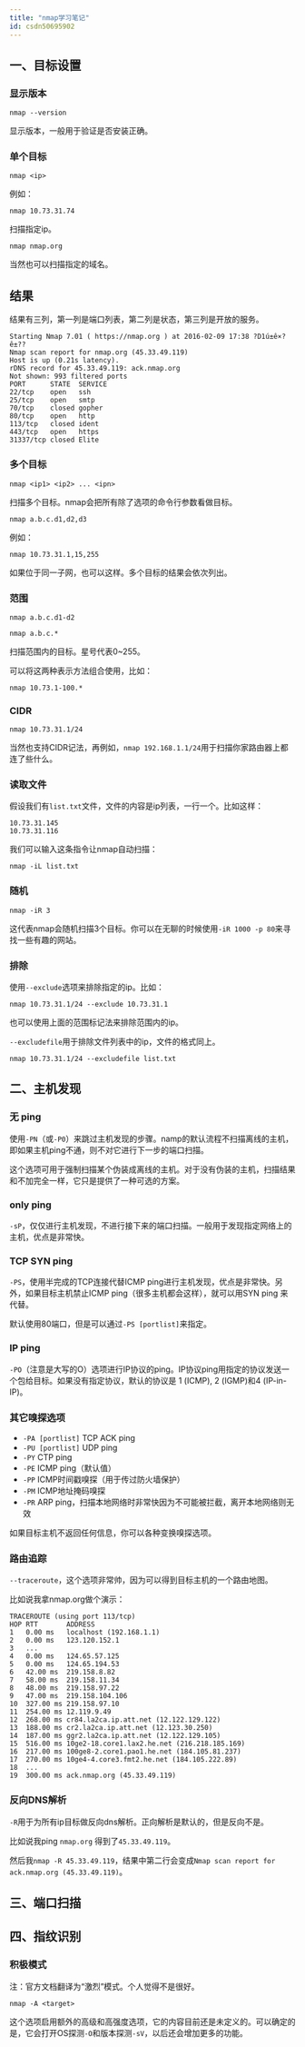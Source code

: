 ```yaml
---
title: "nmap学习笔记"
id: csdn50695902
---
```


## 一、目标设置

### 显示版本

```
nmap --version
```

显示版本，一般用于验证是否安装正确。

### 单个目标

```
nmap <ip>
```

例如：

```
nmap 10.73.31.74
```

扫描指定ip。

```
nmap nmap.org
```

当然也可以扫描指定的域名。

## 结果

结果有三列，第一列是端口列表，第二列是状态，第三列是开放的服务。

```
Starting Nmap 7.01 ( https://nmap.org ) at 2016-02-09 17:38 ?D1ú±ê×?ê±??
Nmap scan report for nmap.org (45.33.49.119)
Host is up (0.21s latency).
rDNS record for 45.33.49.119: ack.nmap.org
Not shown: 993 filtered ports
PORT      STATE  SERVICE
22/tcp    open   ssh
25/tcp    open   smtp
70/tcp    closed gopher
80/tcp    open   http
113/tcp   closed ident
443/tcp   open   https
31337/tcp closed Elite
```

### 多个目标

```
nmap <ip1> <ip2> ... <ipn>
```

扫描多个目标。nmap会把所有除了选项的命令行参数看做目标。

```
nmap a.b.c.d1,d2,d3
```

例如：

```
nmap 10.73.31.1,15,255
```

如果位于同一子网，也可以这样。多个目标的结果会依次列出。

### 范围

```
nmap a.b.c.d1-d2
```

```
nmap a.b.c.*
```

扫描范围内的目标。星号代表0~255。

可以将这两种表示方法组合使用，比如：

```
nmap 10.73.1-100.*
```

### CIDR

```
nmap 10.73.31.1/24
```

当然也支持CIDR记法，再例如，`nmap 192.168.1.1/24`用于扫描你家路由器上都连了些什么。

### 读取文件

假设我们有`list.txt`文件，文件的内容是ip列表，一行一个。比如这样：

```
10.73.31.145
10.73.31.116
```

我们可以输入这条指令让nmap自动扫描：

```
nmap -iL list.txt
```

### 随机

```
nmap -iR 3
```

这代表nmap会随机扫描3个目标。你可以在无聊的时候使用`-iR 1000 -p 80`来寻找一些有趣的网站。

### 排除

使用`--exclude`选项来排除指定的ip。比如：

```
nmap 10.73.31.1/24 --exclude 10.73.31.1
```

也可以使用上面的范围标记法来排除范围内的ip。

`--excludefile`用于排除文件列表中的ip，文件的格式同上。

```
nmap 10.73.31.1/24 --excludefile list.txt
```

## 二、主机发现

### 无 ping

使用`-PN`（或`-P0`）来跳过主机发现的步骤。namp的默认流程不扫描离线的主机，即如果主机ping不通，则不对它进行下一步的端口扫描。

这个选项可用于强制扫描某个伪装成离线的主机。对于没有伪装的主机，扫描结果和不加完全一样，它只是提供了一种可选的方案。

### only ping

`-sP`，仅仅进行主机发现，不进行接下来的端口扫描。一般用于发现指定网络上的主机，优点是非常快。

### TCP SYN ping

`-PS`，使用半完成的TCP连接代替ICMP ping进行主机发现，优点是非常快。另外，如果目标主机禁止ICMP ping（很多主机都会这样），就可以用SYN ping 来代替。

默认使用80端口，但是可以通过`-PS [portlist]`来指定。

### IP ping

`-PO`（注意是大写的O）选项进行IP协议的ping。IP协议ping用指定的协议发送一个包给目标。如果没有指定协议，默认的协议是 1 (ICMP), 2 (IGMP)和4 (IP-in-IP)。

### 其它嗅探选项

*   `-PA [portlist]` TCP ACK ping
*   `-PU [portlist]` UDP ping
*   `-PY` CTP ping
*   `-PE` ICMP ping（默认值）
*   `-PP` ICMP时间戳嗅探（用于传过防火墙保护）
*   `-PM` ICMP地址掩码嗅探
*   `-PR` ARP ping，扫描本地网络时非常快因为不可能被拦截，离开本地网络则无效

如果目标主机不返回任何信息，你可以各种变换嗅探选项。

### 路由追踪

`--traceroute`，这个选项非常帅，因为可以得到目标主机的一个路由地图。

比如说我拿nmap.org做个演示：

```
TRACEROUTE (using port 113/tcp)
HOP RTT       ADDRESS
1   0.00 ms   localhost (192.168.1.1)
2   0.00 ms   123.120.152.1
3   ...
4   0.00 ms   124.65.57.125
5   0.00 ms   124.65.194.53
6   42.00 ms  219.158.8.82
7   58.00 ms  219.158.11.34
8   48.00 ms  219.158.97.22
9   47.00 ms  219.158.104.106
10  327.00 ms 219.158.97.10
11  254.00 ms 12.119.9.49
12  268.00 ms cr84.la2ca.ip.att.net (12.122.129.122)
13  188.00 ms cr2.la2ca.ip.att.net (12.123.30.250)
14  187.00 ms ggr2.la2ca.ip.att.net (12.122.129.105)
15  516.00 ms 10ge2-18.core1.lax2.he.net (216.218.185.169)
16  217.00 ms 100ge8-2.core1.pao1.he.net (184.105.81.237)
17  270.00 ms 10ge4-4.core3.fmt2.he.net (184.105.222.89)
18  ...
19  300.00 ms ack.nmap.org (45.33.49.119)
```

### 反向DNS解析

`-R`用于为所有ip目标做反向dns解析。正向解析是默认的，但是反向不是。

比如说我ping `nmap.org` 得到了`45.33.49.119`。

然后我`nmap -R 45.33.49.119`，结果中第二行会变成`Nmap scan report for ack.nmap.org (45.33.49.119)`。

## 三、端口扫描

## 四、指纹识别

### 积极模式

注：官方文档翻译为“激烈”模式。个人觉得不是很好。

```
nmap -A <target>
```

这个选项启用额外的高级和高强度选项，它的内容目前还是未定义的。可以确定的是，它会打开OS探测`-O`和版本探测`-sV`，以后还会增加更多的功能。